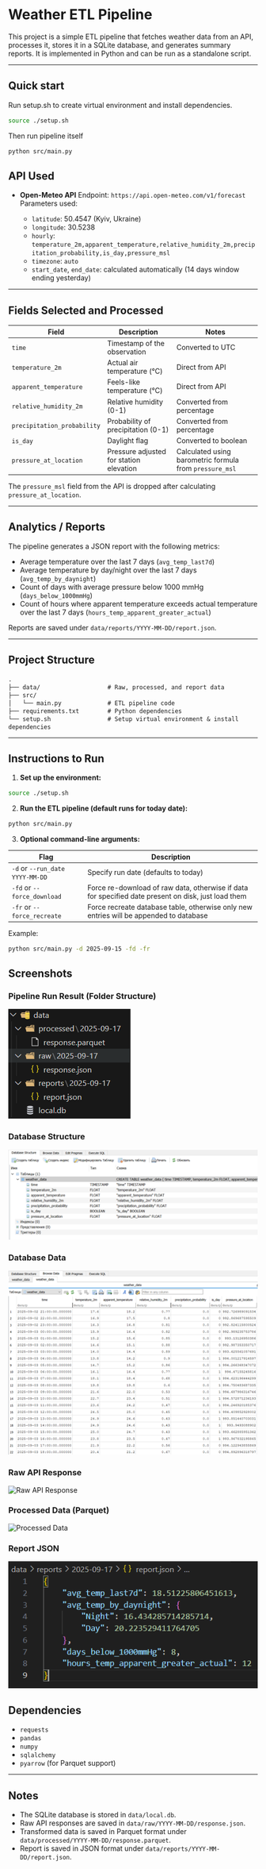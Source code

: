 # Weather ETL Pipeline

This project is a simple ETL pipeline that fetches weather data from an API, processes it, stores it in a SQLite database, and generates summary reports. It is implemented in Python and can be run as a standalone script.

---

## Quick start

Run setup.sh to create virtual environment and install dependencies.
```bash
source ./setup.sh
```
Then run pipeline itself
```bash
python src/main.py
```

## API Used

* **Open-Meteo API**
  Endpoint: `https://api.open-meteo.com/v1/forecast`
  Parameters used:

  * `latitude`: 50.4547 (Kyiv, Ukraine)
  * `longitude`: 30.5238
  * `hourly`: `temperature_2m,apparent_temperature,relative_humidity_2m,precipitation_probability,is_day,pressure_msl`
  * `timezone`: `auto`
  * `start_date`, `end_date`: calculated automatically (14 days window ending yesterday)

---

## Fields Selected and Processed

| Field                       | Description                             | Notes                                                   |
| --------------------------- | --------------------------------------- | ------------------------------------------------------- |
| `time`                      | Timestamp of the observation            | Converted to UTC                                        |
| `temperature_2m`            | Actual air temperature (°C)             | Direct from API                                         |
| `apparent_temperature`      | Feels-like temperature (°C)             | Direct from API                                         |
| `relative_humidity_2m`      | Relative humidity (0-1)                 | Converted from percentage                               |
| `precipitation_probability` | Probability of precipitation (0-1)      | Converted from percentage                               |
| `is_day`                    | Daylight flag                           | Converted to boolean                                    |
| `pressure_at_location`      | Pressure adjusted for station elevation | Calculated using barometric formula from `pressure_msl` |

The `pressure_msl` field from the API is dropped after calculating `pressure_at_location`.

---

## Analytics / Reports

The pipeline generates a JSON report with the following metrics:

* Average temperature over the last 7 days (`avg_temp_last7d`)
* Average temperature by day/night over the last 7 days (`avg_temp_by_daynight`)
* Count of days with average pressure below 1000 mmHg (`days_below_1000mmHg`)
* Count of hours where apparent temperature exceeds actual temperature over the last 7 days (`hours_temp_apparent_greater_actual`)

Reports are saved under `data/reports/YYYY-MM-DD/report.json`.

---

## Project Structure

```
.
├── data/                   # Raw, processed, and report data
├── src/
│   └── main.py             # ETL pipeline code
├── requirements.txt        # Python dependencies
└── setup.sh                # Setup virtual environment & install dependencies
```

---

## Instructions to Run

1. **Set up the environment:**

```bash
source ./setup.sh
```

2. **Run the ETL pipeline (default runs for today date):**

```bash
python src/main.py
```

3. **Optional command-line arguments:**

| Flag                            | Description                          |
| ------------------------------- | ------------------------------------ |
| `-d` or `--run_date YYYY-MM-DD` | Specify run date (defaults to today) |
| `-fd` or `--force_download`     | Force re-download of raw data, otherwise if data for specified date present on disk, just load them        |
| `-fr` or `--force_recreate`     | Force recreate database table, otherwise only new entries will be appended to database        |

Example:

```bash
python src/main.py -d 2025-09-15 -fd -fr
```

## Screenshots

### Pipeline Run Result (Folder Structure)

![Pipeline Run](docs/screenshots/run_result.png)

### Database Structure

![Database Structure](docs/screenshots/db_structure.png)

### Database Data

![Database Data](docs/screenshots/db_data.png)

### Raw API Response

![Raw API Response](docs/screenshots/raw.png)

### Processed Data (Parquet)

![Processed Data](docs/screenshots/processed.png)

### Report JSON

![Report](docs/screenshots/report.png)

## Dependencies

* `requests`
* `pandas`
* `numpy`
* `sqlalchemy`
* `pyarrow` (for Parquet support)

---

## Notes

* The SQLite database is stored in `data/local.db`.
* Raw API responses are saved in `data/raw/YYYY-MM-DD/response.json`.
* Transformed data is saved in Parquet format under `data/processed/YYYY-MM-DD/response.parquet`.
* Report is saved in JSON format under `data/reports/YYYY-MM-DD/report.json`.














